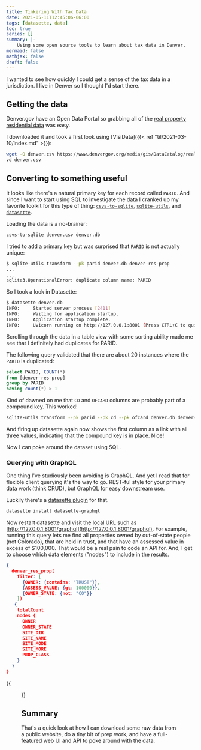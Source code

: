 ```yaml
---
title: Tinkering With Tax Data
date: 2021-05-11T12:45:06-06:00
tags: [datasette, data]
toc: true
series: []
summary: |-
    Using some open source tools to learn about tax data in Denver.
mermaid: false
mathjax: false
draft: false
---
```


I wanted to see how quickly I could get a sense of the tax data in a jurisdiction.
I live in Denver so I thought I'd start there.

## Getting the data

Denver.gov have an Open Data Portal so grabbing all of the [real property residential data](https://www.denvergov.org/opendata/dataset/city-and-county-of-denver-real-property-residential-characteristics) was easy.

I downloaded it and took a first look using [VisiData]({{< ref "til/2021-03-10/index.md" >}}):

```sh
wget -O denver.csv https://www.denvergov.org/media/gis/DataCatalog/real_property_residential_characteristics/csv/real_property_residential_characteristics.csv
vd denver.csv
```

## Converting to something useful

It looks like there's a natural primary key for each record called `PARID`.
And since I want to start using SQL to investigate the data I cranked up my favorite toolkit for this type of thing: [`csvs-to-sqlite`](https://github.com/simonw/csvs-to-sqlite), [`sqlite-utils`](https://sqlite-utils.datasette.io/en/stable/cli.html), and [`datasette`](https://datasette.io/).

 
Loading the data is a no-brainer:

```sh
csvs-to-sqlite denver.csv denver.db
```

I tried to add a primary key but was surprised that `PARID` is not actually unique:

```sh
$ sqlite-utils transform --pk parid denver.db denver-res-prop
...
...
sqlite3.OperationalError: duplicate column name: PARID
```

So I took a look in Datasette:

```sh
$ datasette denver.db
INFO:     Started server process [2411]
INFO:     Waiting for application startup.
INFO:     Application startup complete.
INFO:     Uvicorn running on http://127.0.0.1:8001 (Press CTRL+C to quit)
```

Scrolling through the data in a table view with some sorting ability made me see that I definitely had duplicates for PARID.


The following query validated that there are about 20 instances where the `PARID` is duplicated:

```sql
select PARID, COUNT(*)
from [denver-res-prop]
group by PARID
having count(*) > 1
```

Kind of dawned on me that `CD` and `OFCARD` columns are probably part of a compound key.
This worked!

```sh
sqlite-utils transform --pk parid --pk cd --pk ofcard denver.db denver-res-prop
```

And firing up datasette again now shows the first column as a link with all three values, indicating that the compound key is in place.
Nice!

Now I can poke around the dataset using SQL.

### Querying with GraphQL

One thing I've studiously been avoiding is GraphQL.
And yet I read that for flexible client querying it's the way to go.
REST-ful style for your primary data work (think CRUD), but GraphQL for easy downstream use.

Luckily there's a [datasette plugin](https://github.com/simonw/datasette-graphql#filtering-tables) for that.

```sh
datasette install datasette-graphql
```

Now restart datasette and visit the local URL such as [http://127.0.0.1:8001/graphql](http://127.0.0.1:8001/graphql).
For example, running this query lets me find all properties owned by out-of-state people (not Colorado), that are held in trust, and that have an assessed value in excess of $100,000.
That would be a real pain to code an API for.
And, I get to choose which data elements ("nodes") to include in the results.


```json
{
  denver_res_prop(
    filter: [
      {OWNER: {contains: "TRUST"}},
      {ASSESS_VALUE: {gt: 100000}},
      {OWNER_STATE: {not: "CO"}}
    ])
   {
    totalCount
    nodes {
      OWNER
      OWNER_STATE
      SITE_DIR
      SITE_NAME
      SITE_MODE
      SITE_MORE
      PROP_CLASS
    }
  }
}
```

{{<figure src="datasette.png" title="Datasette's automatic GraphQL editor" >}}

## Summary

That's a quick look at how I can download some raw data from a public website, do a tiny bit of prep work, and have a full-featured web UI and API to poke around with the data.
